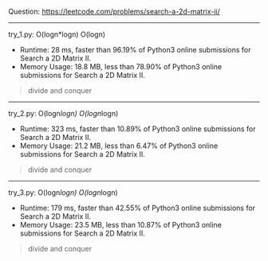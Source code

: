 Question: https://leetcode.com/problems/search-a-2d-matrix-ii/

---

try_1.py: O(logn*logn) O(logn)
* Runtime: 28 ms, faster than 96.19% of Python3 online submissions for Search a 2D Matrix II.
* Memory Usage: 18.8 MB, less than 78.90% of Python3 online submissions for Search a 2D Matrix II.

> divide and conquer

---

try_2.py: O(logn*logn) O(logn*logn)

* Runtime: 323 ms, faster than 10.89% of Python3 online submissions for Search a 2D Matrix II.
* Memory Usage: 21.2 MB, less than 6.47% of Python3 online submissions for Search a 2D Matrix II.

> divide and conquer

---

try_3.py: O(logn*logn) O(logn*logn)

* Runtime: 179 ms, faster than 42.55% of Python3 online submissions for Search a 2D Matrix II.
* Memory Usage: 23.5 MB, less than 10.87% of Python3 online submissions for Search a 2D Matrix II.

> divide and conquer